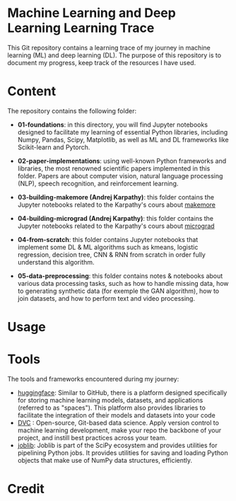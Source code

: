 # Machine Learning and Deep Learning Learning Trace
This Git repository contains a learning trace of my journey in machine learning (ML) and deep learning (DL). The purpose of this repository is to document my progress, keep track of the resources I have used. 

# Content 
The repository contains the following folder: 
- **01-foundations**: in this directory, you will find Jupyter notebooks designed to facilitate my learning of essential Python libraries, including Numpy, Pandas, Scipy, Matplotlib, as well as ML and DL frameworks like Scikit-learn and Pytorch.

- **02-paper-implementations**:  using well-known Python frameworks and libraries, the most renowned scientific papers implemented in this folder. Papers are about computer vision, natural language processing (NLP), speech recognition, and reinforcement learning.   

- **03-building-makemore (Andrej Karpathy)**: this folder contains the Jupyter notebooks related to the Karpathy's cours about [makemore](https://www.youtube.com/watch?v=PaCmpygFfXo&t=1763s)
- **04-building-micrograd (Andrej Karpathy)**: this folder contains the Jupyter notebooks related to the Karpathy's cours about [micrograd](https://www.youtube.com/watch?v=VMj-3S1tku0&t=3127s)

- **04-from-scratch**: this folder contains Jupyter notebooks that implement some DL & ML algorithms such as kmeans, logistic regression, decision tree, CNN & RNN from scratch in order fully understand this algorithm.

- **05-data-preprocessing**: this folder contains notes & notebooks about various data processing tasks, such as how to handle missing data, how to generating synthetic data (for exemple the GAN algorithm), how to join datasets, and how to perform text and video processing.

# Usage 

# Tools 
The tools and frameworks encountered during my journey: 
- [huggingface](https://huggingface.co/):  Similar to GitHub, there is a platform designed specifically for storing machine learning models, datasets, and applications (referred to as "spaces"). This platform also provides libraries to facilitate the integration of their models and datasets into your code 
- [DVC](https://dvc.org/) : Open-source, Git-based data science. Apply version control to machine learning development, make your repo the backbone of your project, and instill best practices across your team. 
- [joblib](https://joblib.readthedocs.io/en/latest/): Joblib is part of the SciPy ecosystem and provides utilities for pipelining Python jobs. It provides utilities for saving and loading Python objects that make use of NumPy data structures, efficiently.

# Credit 
